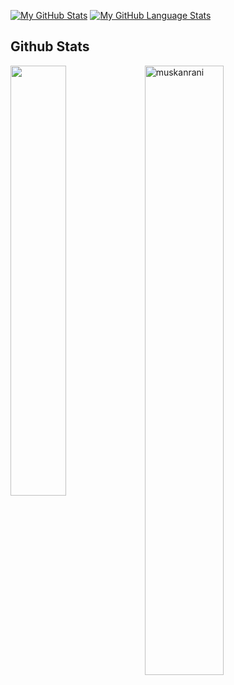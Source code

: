 
[![My GitHub Stats](https://github-readme-stats.vercel.app/api/?username=lonay01&count_private=true&theme=tokyonight&showicons=true)]()
[![My GitHub Language Stats](https://github-readme-stats.vercel.app/api/top-langs/?username=lonay01&langs_count=5&theme=tokyonight)]()
<h2> Github Stats </h2> 
<a href="https://github.com/muskanrani/github-readme-stats"><img align="left" width="42%" src="https://github-readme-stats.vercel.app/api/top-langs/?username=lonay01&layout=compact&theme=tokyonight" /></a>
<img width="50%" src="https://github-readme-streak-stats.herokuapp.com/?user=lonay01&theme=tokyonight" alt="muskanrani" />
<br/>
